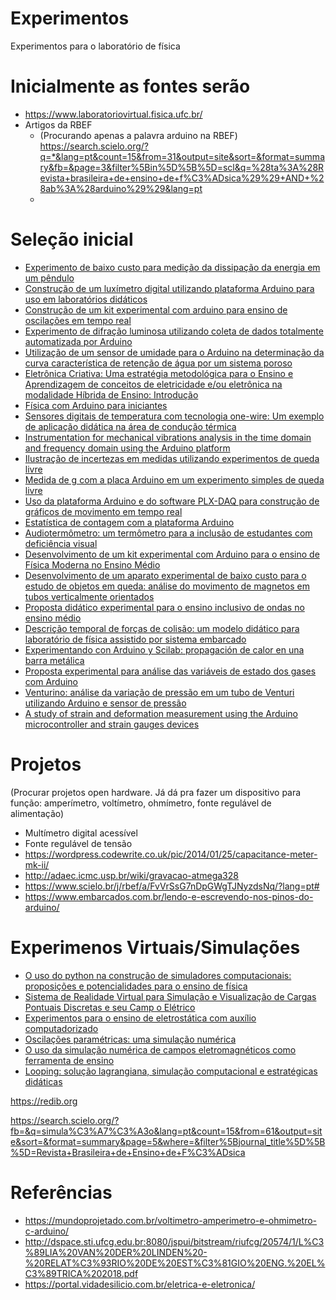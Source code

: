 # Experimentos
Experimentos para o laboratório de física

# Inicialmente as fontes serão
* https://www.laboratoriovirtual.fisica.ufc.br/
* Artigos da RBEF
  * (Procurando apenas a palavra arduino na RBEF)  https://search.scielo.org/?q=*&lang=pt&count=15&from=31&output=site&sort=&format=summary&fb=&page=3&filter%5Bin%5D%5B%5D=scl&q=%28ta%3A%28Revista+brasileira+de+ensino+de+f%C3%ADsica%29%29+AND+%28ab%3A%28arduino%29%29&lang=pt
  * 
  
# Seleção inicial
* [Experimento de baixo custo para medição da dissipação da energia em um pêndulo](https://www.scielo.br/j/rbef/a/V9xnWPmTSHxDRZhLSXZgYXc/?lang=pt#)
* [Construção de um luxímetro digital utilizando plataforma Arduino para uso em laboratórios didáticos](https://www.scielo.br/j/rbef/a/YbJ6d8WssYGknWMpSHhsXJM/?lang=pt#)
* [Construção de um kit experimental com arduino para ensino de oscilações em tempo real](https://www.scielo.br/j/rbef/a/yDycLpWkwRzgWDKk5djT3mB/?lang=pt)
* [Experimento de difração luminosa utilizando coleta de dados totalmente automatizada por Arduino](https://www.scielo.br/j/rbef/a/zfsgRGwFTXKPdR6CpzHYCQw/?lang=pt)
* [Utilização de um sensor de umidade para o Arduino na determinação da curva característica de retenção de água por um sistema poroso](https://www.scielo.br/j/rbef/a/FJXpBxtTVtqvNvCysSJvVyc/?lang=pt)
* [Eletrônica Criativa: Uma estratégia metodológica para o Ensino e Aprendizagem de conceitos de eletricidade e/ou eletrônica na modalidade Híbrida de Ensino: Introdução](https://www.scielo.br/j/rbef/a/FVCf6DYXRjV8X65Vf6MGYCN/?lang=pt)
* [Física com Arduino para iniciantes](https://www.scielo.br/j/rbef/a/rrPFbrjsDdtkKKRPDPTJXnn/?lang=pt)
* [Sensores digitais de temperatura com tecnologia one-wire: Um exemplo de aplicação didática na área de condução térmica](https://www.scielo.br/j/rbef/a/fgHS9qDYZ6jSGpWPbH8PwrM/?lang=pt)
* [Instrumentation for mechanical vibrations analysis in the time domain and frequency domain using the Arduino platform](https://www.scielo.br/j/rbef/a/rT6fVfTg3VPSGbCLSBqHVBj/?lang=en)
* [Ilustração de incertezas em medidas utilizando experimentos de queda livre](https://www.scielo.br/j/rbef/a/YK3TYhDh3hCYc3QJ8FHztvh/?lang=pt)
* [Medida de g com a placa Arduino em um experimento simples de queda livre](https://www.scielo.br/j/rbef/a/CCDM8Xwr8hhjVRDvTVk3hcQ/?lang=pt)
* [Uso da plataforma Arduino e do software PLX-DAQ para construção de gráficos de movimento em tempo real](https://www.scielo.br/j/rbef/a/FvVrSsG7nDpGWgTJNyzdsNq/?lang=pt)
* [Estatística de contagem com a plataforma Arduino](https://www.scielo.br/j/rbef/a/ddfkrPTWkFkRZ6Nwgc5ZzCw/?lang=pt)
* [Audiotermômetro: um termômetro para a inclusão de estudantes com deficiência visual](https://www.scielo.br/j/rbef/a/8HP6SmDzLqb4BTvJ3K8xb8G/?lang=pt)
* [Desenvolvimento de um kit experimental com Arduino para o ensino de Física Moderna no Ensino Médio](https://www.scielo.br/j/rbef/a/zXJL6qfgvvc9dbJTQhb3kNn/?lang=pt)
* [Desenvolvimento de um aparato experimental de baixo custo para o estudo de objetos em queda: análise do movimento de magnetos em tubos verticalmente orientados](https://www.scielo.br/j/rbef/a/FGkPsHjMmCx8HTTjSXppbPq/?lang=pt)
* [Proposta didático experimental para o ensino inclusivo de ondas no ensino médio](https://www.scielo.br/j/rbef/a/yhrjLSmgwbFjrLgcP6kSb5r/?lang=pt)
* [Descrição temporal de forças de colisão: um modelo didático para laboratório de física assistido por sistema embarcado](https://www.scielo.br/j/rbef/a/rBZCBT6jtWhBQpCh4YSV54s/?lang=pt)
* [Experimentando con Arduino y Scilab: propagación de calor en una barra metálica](https://www.scielo.br/j/rbef/a/kcZCMQfCkFTJTsDRJmNzC4d/?lang=es)
* [Proposta experimental para análise das variáveis de estado dos gases com Arduino](https://www.scielo.br/j/rbef/a/qVfLtSY4TNQRfyWBFWTvgSm/?lang=pt)
* [Venturino: análise da variação de pressão em um tubo de Venturi utilizando Arduino e sensor de pressão](https://www.scielo.br/j/rbef/a/ZsbyCkCxLnNNs3FhcSSLHLF/?lang=pt)
* [A study of strain and deformation measurement using the Arduino microcontroller and strain gauges devices](https://www.scielo.br/j/rbef/a/NVcLkJ4zwNZDCr64zNXPLHS/?lang=en)


# Projetos 
(Procurar projetos open hardware. Já dá pra fazer um dispositivo para função: amperímetro, voltímetro, ohmímetro, fonte regulável de alimentação)

* Multímetro digital acessível
* Fonte regulável de tensão
* https://wordpress.codewrite.co.uk/pic/2014/01/25/capacitance-meter-mk-ii/
* http://adaec.icmc.usp.br/wiki/gravacao-atmega328
* https://www.scielo.br/j/rbef/a/FvVrSsG7nDpGWgTJNyzdsNq/?lang=pt#
* https://www.embarcados.com.br/lendo-e-escrevendo-nos-pinos-do-arduino/

# Experimenos Virtuais/Simulações

* [O uso do python na construção de simuladores computacionais: proposições e potencialidades para o ensino de física](https://periodicos.ufsc.br/index.php/fisica/article/view/82206/48530)
* [Sistema de Realidade Virtual para Simulação e Visualização de Cargas Pontuais Discretas e seu Camp o Elétrico](https://www.scielo.br/j/rbef/a/8Xdzs7hN7pBvysh8bQW6tXy/?lang=pt&format=pdf)
* [Experimentos para o ensino de eletrostática com auxílio computadorizado](https://www.scielo.br/j/rbef/a/zbvwRxdLnwLWZTGXStD9dsw/?lang=pt&format=pdf)
* [Oscilações paramétricas: uma simulação numérica](https://www.scielo.br/j/rbef/a/dBGFCkZ7mzGMKzwGvNy8XHr/?lang=pt&format=pdf)
* [O uso da simulação numérica de campos eletromagnéticos como ferramenta de ensino](https://www.scielo.br/j/rbef/a/Spbt6JzM5xs3ZmwF6DjvyQg/?format=pdf&lang=pt)
* [Looping: solução lagrangiana, simulação computacional e estratégicas didáticas](https://periodicos.ufsc.br/index.php/fisica/article/view/2175-7941.2015v32n3p963/30857)

https://redib.org

https://search.scielo.org/?fb=&q=simula%C3%A7%C3%A3o&lang=pt&count=15&from=61&output=site&sort=&format=summary&page=5&where=&filter%5Bjournal_title%5D%5B%5D=Revista+Brasileira+de+Ensino+de+F%C3%ADsica


# Referências

* https://mundoprojetado.com.br/voltimetro-amperimetro-e-ohmimetro-c-arduino/
* http://dspace.sti.ufcg.edu.br:8080/jspui/bitstream/riufcg/20574/1/L%C3%89LIA%20VAN%20DER%20LINDEN%20-%20RELAT%C3%93RIO%20DE%20EST%C3%81GIO%20ENG.%20EL%C3%89TRICA%202018.pdf
* https://portal.vidadesilicio.com.br/eletrica-e-eletronica/

